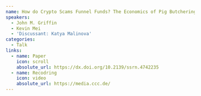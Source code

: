 ```yaml
---
name: How do Crypto Scams Funnel Funds? The Economics of Pig Butchering and Slavery
speakers:
  - John M. Griffin
  - Kevin Mei
  - 'Discussant: Katya Malinova'
categories:
  - Talk
links:
  - name: Paper
    icon: scroll
    absolute_url: https://dx.doi.org/10.2139/ssrn.4742235
  - name: Recodring
    icon: video
    absolute_url: https://media.ccc.de/
---
```



